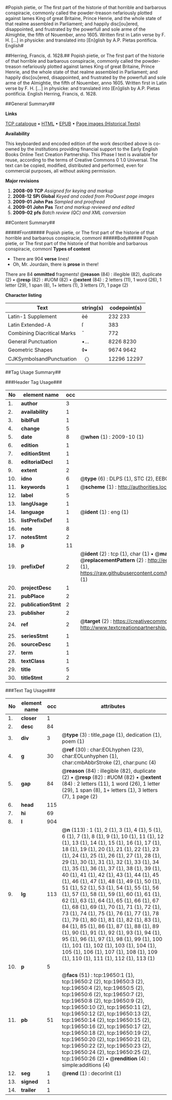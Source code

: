 #Popish pietie, or The first part of the historie of that horrible and barbarous conspiracie, commonly called the powder-treason nefariously plotted against Iames King of great Britaine, Prince Henrie, and the whole state of that realme assembled in Parliament; and happily disc[ou]ered, disappointed, and frustrated by the powerfull and sole arme of the Almightie, the fifth of Nouember, anno 1605. Written first in Latin verse by F. H. [...] in physicke: and translated into [En]glish by A.P. Pietas pontificia. English#

##Herring, Francis, d. 1628.##
Popish pietie, or The first part of the historie of that horrible and barbarous conspiracie, commonly called the powder-treason nefariously plotted against Iames King of great Britaine, Prince Henrie, and the whole state of that realme assembled in Parliament; and happily disc[ou]ered, disappointed, and frustrated by the powerfull and sole arme of the Almightie, the fifth of Nouember, anno 1605. Written first in Latin verse by F. H. [...] in physicke: and translated into [En]glish by A.P.
Pietas pontificia. English
Herring, Francis, d. 1628.

##General Summary##

**Links**

[TCP catalogue](http://www.ota.ox.ac.uk/tcp/)  • 
[HTML](http://tei.it.ox.ac.uk/tcp/Texts-HTML/free/A03/A03115.html)  • 
[EPUB](http://tei.it.ox.ac.uk/tcp/Texts-EPUB/free/A03/A03115.epub) • 
[Page images (Historical Texts)](https://data.historicaltexts.jisc.ac.uk/view?pubId=eebo-99854241e&pageId=eebo-99854241e-19650-1)

**Availability**

This keyboarded and encoded edition of the
	       work described above is co-owned by the institutions
	       providing financial support to the Early English Books
	       Online Text Creation Partnership. This Phase I text is
	       available for reuse, according to the terms of Creative
	       Commons 0 1.0 Universal. The text can be copied,
	       modified, distributed and performed, even for
	       commercial purposes, all without asking permission.

**Major revisions**

1. __2008-09__ __TCP__ *Assigned for keying and markup*
1. __2008-12__ __SPi Global__ *Keyed and coded from ProQuest page images*
1. __2009-01__ __John Pas__ *Sampled and proofread*
1. __2009-01__ __John Pas__ *Text and markup reviewed and edited*
1. __2009-02__ __pfs__ *Batch review (QC) and XML conversion*

##Content Summary##

#####Front#####
Popish pietie, or The first part of the historie of that horrible and barbarous conspiracie, commonl
#####Body#####
Popish pietie, or The first part of the historie of that horrible and barbarous conspiracie, commonl
**Types of content**

  * There are 904 **verse** lines!
  * Oh, Mr. Jourdain, there is **prose** in there!

There are 84 **ommitted** fragments! 
 @__reason__ (84) : illegible (82), duplicate (2)  •  @__resp__ (82) : #UOM (82)  •  @__extent__ (84) : 2 letters (11), 1 word (26), 1 letter (29), 1 span (8), 1+ letters (1), 3 letters (7), 1 page (2)

**Character listing**


|Text|string(s)|codepoint(s)|
|---|---|---|
|Latin-1 Supplement|èé|232 233|
|Latin Extended-A|ſ|383|
|Combining             Diacritical Marks|̄|772|
|General Punctuation|•…|8226 8230|
|Geometric Shapes|◊▪|9674 9642|
|CJKSymbolsandPunctuation|〈〉|12296 12297|

##Tag Usage Summary##

###Header Tag Usage###

|No|element name|occ|attributes|
|---|---|---|---|
|1.|__author__|3||
|2.|__availability__|1||
|3.|__biblFull__|1||
|4.|__change__|5||
|5.|__date__|8| @__when__ (1) : 2009-10 (1)|
|6.|__edition__|1||
|7.|__editionStmt__|1||
|8.|__editorialDecl__|1||
|9.|__extent__|2||
|10.|__idno__|6| @__type__ (6) : DLPS (1), STC (2), EEBO-CITATION (1), PROQUEST (1), VID (1)|
|11.|__keywords__|1| @__scheme__ (1) : http://authorities.loc.gov/ (1)|
|12.|__label__|5||
|13.|__langUsage__|1||
|14.|__language__|1| @__ident__ (1) : eng (1)|
|15.|__listPrefixDef__|1||
|16.|__note__|8||
|17.|__notesStmt__|2||
|18.|__p__|11||
|19.|__prefixDef__|2| @__ident__ (2) : tcp (1), char (1)  •  @__matchPattern__ (2) : ([0-9\-]+):([0-9IVX]+) (1), (.+) (1)  •  @__replacementPattern__ (2) : http://eebo.chadwyck.com/downloadtiff?vid=$1&page=$2 (1), https://raw.githubusercontent.com/textcreationpartnership/Texts/master/tcpchars.xml#$1 (1)|
|20.|__projectDesc__|1||
|21.|__pubPlace__|2||
|22.|__publicationStmt__|2||
|23.|__publisher__|2||
|24.|__ref__|2| @__target__ (2) : https://creativecommons.org/publicdomain/zero/1.0/ (1), http://www.textcreationpartnership.org/docs/. (1)|
|25.|__seriesStmt__|1||
|26.|__sourceDesc__|1||
|27.|__term__|1||
|28.|__textClass__|1||
|29.|__title__|5||
|30.|__titleStmt__|2||


###Text Tag Usage###

|No|element name|occ|attributes|
|---|---|---|---|
|1.|__closer__|1||
|2.|__desc__|84||
|3.|__div__|3| @__type__ (3) : title_page (1), dedication (1), poem (1)|
|4.|__g__|30| @__ref__ (30) : char:EOLhyphen (23), char:EOLunhyphen (1), char:cmbAbbrStroke (2), char:punc (4)|
|5.|__gap__|84| @__reason__ (84) : illegible (82), duplicate (2)  •  @__resp__ (82) : #UOM (82)  •  @__extent__ (84) : 2 letters (11), 1 word (26), 1 letter (29), 1 span (8), 1+ letters (1), 3 letters (7), 1 page (2)|
|6.|__head__|115||
|7.|__hi__|69||
|8.|__l__|904||
|9.|__lg__|113| @__n__ (113) : 1 (1), 2 (1), 3 (1), 4 (1), 5 (1), 6 (1), 7 (1), 8 (1), 9 (1), 10 (1), 11 (1), 12 (1), 13 (1), 14 (1), 15 (1), 16 (1), 17 (1), 18 (1), 19 (1), 20 (1), 21 (1), 22 (1), 23 (1), 24 (1), 25 (1), 26 (1), 27 (1), 28 (1), 29 (1), 30 (1), 31 (1), 32 (1), 33 (1), 34 (1), 35 (1), 36 (1), 37 (1), 38 (1), 39 (1), 40 (1), 41 (1), 42 (1), 43 (1), 44 (1), 45 (1), 46 (1), 47 (1), 48 (1), 49 (1), 50 (1), 51 (1), 52 (1), 53 (1), 54 (1), 55 (1), 56 (1), 57 (1), 58 (1), 59 (1), 60 (1), 61 (1), 62 (1), 63 (1), 64 (1), 65 (1), 66 (1), 67 (1), 68 (1), 69 (1), 70 (1), 71 (1), 72 (1), 73 (1), 74 (1), 75 (1), 76 (1), 77 (1), 78 (1), 79 (1), 80 (1), 81 (1), 82 (1), 83 (1), 84 (1), 85 (1), 86 (1), 87 (1), 88 (1), 89 (1), 90 (1), 91 (1), 92 (1), 93 (1), 94 (1), 95 (1), 96 (1), 97 (1), 98 (1), 99 (1), 100 (1), 101 (1), 102 (1), 103 (1), 104 (1), 105 (1), 106 (1), 107 (1), 108 (1), 109 (1), 110 (1), 111 (1), 112 (1), 113 (1)|
|10.|__p__|5||
|11.|__pb__|51| @__facs__ (51) : tcp:19650:1 (1), tcp:19650:2 (2), tcp:19650:3 (2), tcp:19650:4 (2), tcp:19650:5 (2), tcp:19650:6 (2), tcp:19650:7 (2), tcp:19650:8 (2), tcp:19650:9 (2), tcp:19650:10 (2), tcp:19650:11 (2), tcp:19650:12 (2), tcp:19650:13 (2), tcp:19650:14 (2), tcp:19650:15 (2), tcp:19650:16 (2), tcp:19650:17 (2), tcp:19650:18 (2), tcp:19650:19 (2), tcp:19650:20 (2), tcp:19650:21 (2), tcp:19650:22 (2), tcp:19650:23 (2), tcp:19650:24 (2), tcp:19650:25 (2), tcp:19650:26 (2)  •  @__rendition__ (4) : simple:additions (4)|
|12.|__seg__|1| @__rend__ (1) : decorInit (1)|
|13.|__signed__|1||
|14.|__trailer__|1||
